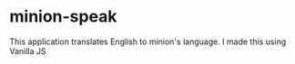 # minion-speak

This application translates English to minion's language. I made this using Vanilla JS

